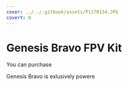 ```yaml
---
cover: ../../.gitbook/assets/P1170134.JPG
coverY: 0
---
```


# Genesis Bravo FPV Kit

You can purchase

Genesis Bravo is exlusively powere&#x20;
